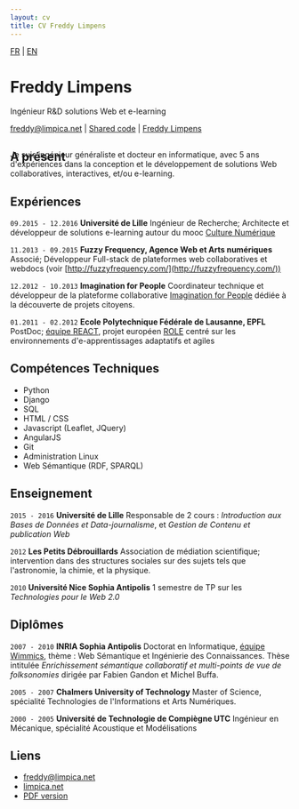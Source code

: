 ```yaml
---
layout: cv
title: CV Freddy Limpens
---
```

<div id="lang">
<a class="selected" href="../fr/">FR</a> | <a class="unselected" href="../en/">EN</a>
</div>

    
# Freddy Limpens
Ingénieur R&D solutions Web et e-learning

<div id="webaddress">
<a href="mailto:freddy@limpica.net">freddy@limpica.net</a>
|
<i class="fa fa-github"></i> <a href="http://github.com/freddylimpens">Shared code</a>
|
<i class="fa fa-linkedin"></i> <a href="https://fr.linkedin.com/in/freddylimpens">Freddy Limpens</a>

</div>

## A présent

<p style="margin-top:-42px">Je suis ingénieur généraliste et docteur en informatique, avec 5 ans d'expériences dans la conception et le développement de solutions Web collaboratives, interactives, et/ou e-learning.</p>

## Expériences

`09.2015 - 12.2016`
__Université de Lille__ Ingénieur de Recherche; Architecte et développeur de solutions e-learning autour du mooc [Culture Numérique](http://culturenumerique.univ-lille3.fr/)

`11.2013 - 09.2015`
__Fuzzy Frequency, Agence Web et Arts numériques__ Associé; Développeur Full-stack de plateformes web collaboratives et webdocs
(voir [http://fuzzyfrequency.com/](http://fuzzyfrequency.com/))

`12.2012 - 10.2013`
__Imagination for People__ Coordinateur technique et développeur de la plateforme collaborative [Imagination for People](http://imaginationforpeople.org) dédiée à la découverte de projets citoyens.

`01.2011 - 02.2012`
__Ecole Polytechnique Fédérale de Lausanne, EPFL__ PostDoc; [équipe REACT](http://react.epfl.ch/), projet européen [ROLE](http://role-project.archiv.zsi.at/) centré sur les environnements d'e-apprentissages adaptatifs et agiles

## Compétences Techniques

* Python
* Django
* SQL
* HTML / CSS
* Javascript (Leaflet, JQuery)
* AngularJS
* Git
* Administration Linux 
* Web Sémantique (RDF, SPARQL)

## Enseignement

`2015 - 2016`
__Université de Lille__ Responsable de 2 cours : *Introduction aux Bases de Données et Data-journalisme*, et *Gestion de Contenu et publication Web*

`2012`
__Les Petits Débrouillards__ Association de médiation scientifique; intervention dans des structures sociales sur des sujets tels que l'astronomie, la chimie, et la physique. 

`2010`
__Université Nice Sophia Antipolis__ 1 semestre de TP sur les  *Technologies pour le Web 2.0*


## Diplômes

`2007 - 2010`
__INRIA Sophia Antipolis__ Doctorat en Informatique, [équipe Wimmics](http://wimmics.inria.fr/), thème : Web Sémantique et Ingénierie des Connaissances. Thèse intitulée *Enrichissement sémantique collaboratif et multi-points de vue de folksonomies*
 dirigée par Fabien Gandon et Michel Buffa.

`2005 - 2007`
__Chalmers University of Technology__ Master of Science, spécialité Technologies de l'Informations et Arts Numériques.

`2000 - 2005`
__Université de Technologie de Compiègne UTC__ Ingénieur en Mécanique, spécialité Acoustique et Modélisations




<!-- ## Projects

### commons

I was member of the board of managers of one of the first coworking place in Lille, La Coroutine, for 2 years (2013-2015). This self-financed place is considered a common since it is run by the community of its users and is open to any kind of contribution. This is also where I got the chance to contribute to other commons-like projects on social projects cartography (http://imaginationforpeople.org/, http://encommuns.org) or the development of a community of hackers and DIYers in Lille (http://lille-makers.org)

### scientific mediation

TBD

-->

## Liens

* <i class="fa fa-envelope"></i> <a href="mailto:freddy@limpica.net">freddy@limpica.net</a><br />
* <i class="fa fa-home"></i> <a href="http://limpica.net">limpica.net</a><br />
* <i class="fa fa-file-pdf-o"></i> <a href="http://limpica.net/fdy/cv/fr/freddy_limpens.cv.fr.pdf">PDF version</a>
